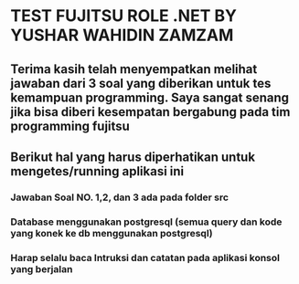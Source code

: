# TEST FUJITSU ROLE .NET BY YUSHAR WAHIDIN ZAMZAM

## Terima kasih telah menyempatkan melihat jawaban dari 3 soal yang diberikan untuk tes kemampuan programming. Saya sangat senang jika bisa diberi kesempatan bergabung pada tim programming fujitsu

## Berikut hal yang harus diperhatikan untuk mengetes/running aplikasi ini

### Jawaban Soal NO. 1,2, dan 3 ada pada folder src

### Database menggunakan postgresql (semua query dan kode yang konek ke db menggunakan postgresql)

### Harap selalu baca Intruksi dan catatan pada aplikasi konsol yang berjalan
